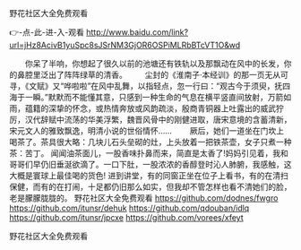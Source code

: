 
野花社区大全免费观看




👉-点-此-进-入-观看  http://www.baidu.com/link?url=jHz8AcivB1yuSpc8sJSrNM3GjOR6OSPiMLRbBTcVT1O&wd




　　你呆了半响，你想起了很久以前的池塘还有铁轨以及那飘动在风中的长发，你的鼻腔里泛出了阵阵绿草的清香。
　　尘封的《淮南子·本经训》的那一页无从可寻，《文赋》又“哗啦啦”在风中乱舞，以指轻点，忽一行曰：“观古今于须臾，抚四海于一瞬。”默默而不能懂其意，只感到一种生命的气息在横平竖直间放射，万箭如雨，蕴籍的深挚的怀念，或热情奔放或风韵疏淡，殷商青铜器上吐露出的威武狞厉，汉代辞赋中流荡的华美浮繁，魏晋风骨中的刚健进取，唐宋意境的含蓄清新，宋元文人的雅致飘逸，明清小说的世俗情怀……
　　厥后，她们一道坐在门坎上喝茶了。茶具很大略：几块儿石头垒砌的灶，上头放着一把铁茶壶，女子只煮一种茶：苦丁。
闻闻油茶面儿，一股香味扑鼻而来，简直是太香了!妈妈引见着，我和哥哥们早仍旧垂涎欲滴了。一口下肚，一股浓浓的香醇登时沁人肺腑，我感触，这大概是寰球上最佳喝的货色!
进到讲堂，有的同窗正坐在位子上看书，有的在清扫保健，而有的在打闹，十足都仍旧那么如实，但我却不管怎样也看不清她们的脸，老是朦朦胧胧的。
野花社区大全免费观看 https://github.com/dodnes/fwgro
https://github.com/itunsr/dehuk
https://github.com/qdouban/idlq
https://github.com/itunsr/jpcxe
https://github.com/vorees/xfeyt





野花社区大全免费观看
